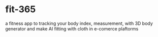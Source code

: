 # fit-365
a fitness app to tracking your body index, measurement, with 3D body generator and make AI fitting with cloth in e-comerce plaftorms
